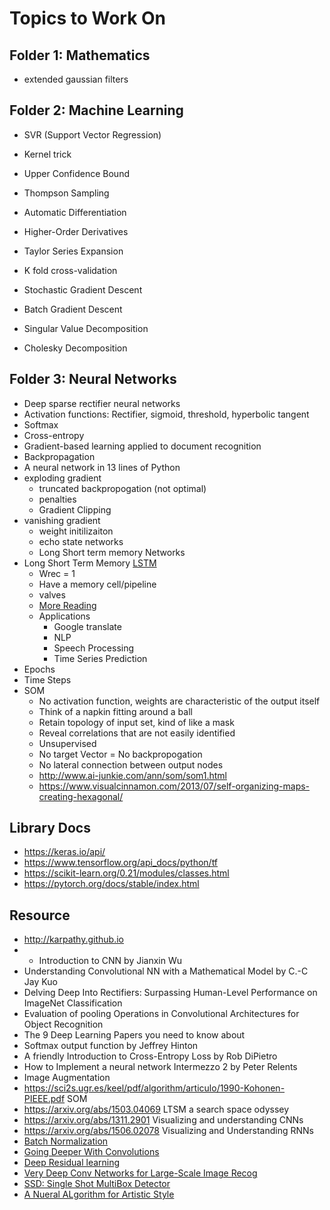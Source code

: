 # Topics to Work On

## Folder 1: Mathematics

- extended gaussian filters

## Folder 2: Machine Learning

- SVR (Support Vector Regression)

- Kernel trick
- Upper Confidence Bound
- Thompson Sampling
- Automatic Differentiation
- Higher-Order Derivatives
- Taylor Series Expansion
- K fold cross-validation
- Stochastic Gradient Descent
- Batch Gradient Descent
- Singular Value Decomposition
- Cholesky Decomposition

## Folder 3: Neural Networks

- Deep sparse rectifier neural networks
- Activation functions: Rectifier, sigmoid, threshold, hyperbolic tangent
- Softmax
- Cross-entropy
- Gradient-based learning applied to document recognition
- Backpropagation
- A neural network in 13 lines of Python
- exploding gradient
  - truncated backpropogation (not optimal)
  - penalties
  - Gradient Clipping
- vanishing gradient
  - weight initilizaiton
  - echo state networks
  - Long Short term memory Networks
- Long Short Term Memory [LSTM](https://colah.github.io/posts/2015-08-Understanding-LSTMs/)
  - Wrec = 1
  - Have a memory cell/pipeline
  - valves
  - [More Reading](https://blog.mlreview.com/understanding-lstm-and-its-diagrams-37e2f46f1714)
  - Applications
    - Google translate
    - NLP
    - Speech Processing
    - Time Series Prediction
- Epochs
- Time Steps
- SOM
  - No activation function, weights are characteristic of the output itself
  - Think of a napkin fitting around a ball
  - Retain topology of input set, kind of like a mask
  - Reveal correlations that are not easily identified
  - Unsupervised
  - No target Vector = No backpropogation
  - No lateral connection between output nodes
  - <http://www.ai-junkie.com/ann/som/som1.html>
  - <https://www.visualcinnamon.com/2013/07/self-organizing-maps-creating-hexagonal/>

## Library Docs

- <https://keras.io/api/>
- <https://www.tensorflow.org/api_docs/python/tf>
- <https://scikit-learn.org/0.21/modules/classes.html>
- <https://pytorch.org/docs/stable/index.html>

## Resource

- <http://karpathy.github.io>
- - Introduction to CNN by Jianxin Wu
- Understanding Convolutional NN with a Mathematical Model by C.-C Jay Kuo
- Delving Deep Into Rectifiers: Surpassing Human-Level Performance on ImageNet Classification
- Evaluation of pooling Operations in Convolutional Architectures for Object Recognition
- The 9 Deep Learning Papers you need to know about
- Softmax output function by Jeffrey Hinton
- A friendly Introduction to Cross-Entropy Loss by Rob DiPietro
- How to Implement a neural network Intermezzo 2 by Peter Relents
- Image Augmentation
- <https://sci2s.ugr.es/keel/pdf/algorithm/articulo/1990-Kohonen-PIEEE.pdf> SOM
- <https://arxiv.org/abs/1503.04069> LTSM a search space odyssey
- <https://arxiv.org/abs/1311.2901>  Visualizing and understanding CNNs
- <https://arxiv.org/abs/1506.02078> Visualizing and Understanding RNNs
- [Batch Normalization](https://arxiv.org/abs/1502.03167)
- [Going Deeper With Convolutions](https://arxiv.org/abs/1409.4842)
- [Deep Residual learning](https://arxiv.org/abs/1512.03385)
- [Very Deep Conv Networks for Large-Scale Image Recog](https://arxiv.org/abs/1409.1556)
- [SSD: Single Shot MultiBox Detector](https://arxiv.org/abs/1512.02325)
- [A Nueral ALgorithm for Artistic Style](https://arxiv.org/abs/1508.06576)
